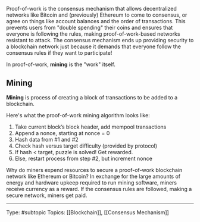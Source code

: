 Proof-of-work is the consensus mechanism that allows decentralized networks like Bitcoin and (previously) Ethereum to come to consensus, or agree on things like account balances and the order of transactions. This prevents users from "double spending" their coins and ensures that everyone is following the rules, making proof-of-work-based networks resistant to attack. The consensus mechanism ends up providing security to a blockchain network just because it demands that everyone follow the consensus rules if they want to participate!

In proof-of-work, **mining** is the "work" itself.

## Mining

**Mining** is process of creating a block of transactions to be added to a blockchain.

Here's what the proof-of-work mining algorithm looks like:

1.  Take current block’s block header, add mempool transactions
2.  Append a nonce, starting at nonce = 0
3.  Hash data from #1 and #2
4.  Check hash versus target difficulty (provided by protocol)
5.  If hash < target, puzzle is solved! Get rewarded.
6.  Else, restart process from step #2, but increment nonce


Why do miners expend resources to secure a proof-of-work blockchain network like Ethereum or Bitcoin? In exchange for the large amounts of energy and hardware upkeep required to run mining software, miners receive currency as a reward. If the consensus rules are followed, making a secure network, miners get paid.

___
Type: #subtopic 
Topics: [[Blockchain]], [[Consensus Mechanism]]

